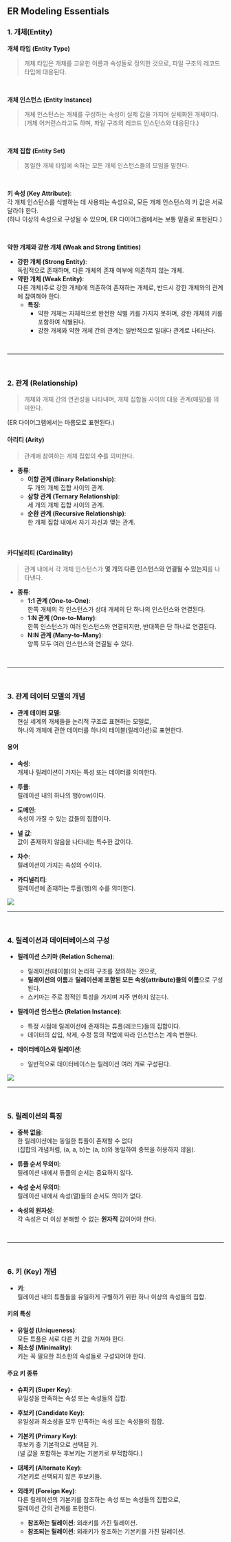 ## ER Modeling Essentials

### 1. 개체(Entity) 

**개체 타입 (Entity Type)**
  > 개체 타입은 개체를 고유한 이름과 속성들로 정의한 것으로, 파일 구조의 레코드 타입에 대응된다.

  <br>

**개체 인스턴스 (Entity Instance)**
  > 개체 인스턴스는 개체를 구성하는 속성이 실제 값을 가지며 실체화된 개체이다.  
  (개체 어커런스라고도 하며, 파일 구조의 레코드 인스턴스와 대응된다.)

<br>

**개체 집합 (Entity Set)**
  > 동일한 개체 타입에 속하는 모든 개체 인스턴스들의 모임을 말한다.

  <br>

 **키 속성 (Key Attribute)**:  
  각 개체 인스턴스를 식별하는 데 사용되는 속성으로, 모든 개체 인스턴스의 키 값은 서로 달라야 한다.  
  (하나 이상의 속성으로 구성될 수 있으며, ER 다이어그램에서는 보통 밑줄로 표현된다.)

<br>

**약한 개체와 강한 개체 (Weak and Strong Entities)**
- **강한 개체 (Strong Entity)**:  
  독립적으로 존재하며, 다른 개체의 존재 여부에 의존하지 않는 개체.
- **약한 개체 (Weak Entity)**:  
  다른 개체(주로 강한 개체)에 의존하여 존재하는 개체로, 반드시 강한 개체와의 관계에 참여해야 한다.
  - **특징**:
    - 약한 개체는 자체적으로 완전한 식별 키를 가지지 못하며, 강한 개체의 키를 포함하여 식별된다.
    - 강한 개체와 약한 개체 간의 관계는 일반적으로 일대다 관계로 나타난다.

<br>
<hr>
<br>

### 2. 관계 (Relationship)
 > 개체와 개체 간의 연관성을 나타내며, 개체 집합들 사이의 대응 관계(매핑)를 의미한다.  

  (ER 다이어그램에서는 마름모로 표현된다.)

#### 아리티 (Arity) 
 > 관계에 참여하는 개체 집합의 **수**를 의미한다.
- **종류**:
  - **이항 관계 (Binary Relationship)**:  
    두 개의 개체 집합 사이의 관계.
  - **삼항 관계 (Ternary Relationship)**:  
    세 개의 개체 집합 사이의 관계.
  - **순환 관계 (Recursive Relationship)**:  
    한 개체 집합 내에서 자기 자신과 맺는 관계.

<br>

#### 카디널리티 (Cardinality)
  >관계 내에서 각 개체 인스턴스가 **몇 개의 다른 인스턴스와 연결될 수 있는지**를 나타낸다.
- **종류**:
  - **1:1 관계 (One-to-One)**:  
    한쪽 개체의 각 인스턴스가 상대 개체의 단 하나의 인스턴스와 연결된다.
  - **1:N 관계 (One-to-Many)**:  
    한쪽 인스턴스가 여러 인스턴스와 연결되지만, 반대쪽은 단 하나로 연결된다.
  - **N:N 관계 (Many-to-Many)**:  
    양쪽 모두 여러 인스턴스와 연결될 수 있다.

<br>
<hr>
<br>


### 3. 관계 데이터 모델의 개념
- **관계 데이터 모델**:  
  현실 세계의 개체들을 논리적 구조로 표현하는 모델로,  
  하나의 개체에 관한 데이터를 하나의 테이블(릴레이션)로 표현한다.


#### 용어
- **속성**:  
  개체나 릴레이션이 가지는 특성 또는 데이터를 의미한다.
  
- **투플**:  
  릴레이션 내의 하나의 행(row)이다.

- **도메인**:  
  속성이 가질 수 있는 값들의 집합이다.

- **널 값**:  
  값이 존재하지 않음을 나타내는 특수한 값이다. 

- **차수**:  
  릴레이션이 가지는 속성의 수이다. 

- **카디널리티**:  
  릴레이션에 존재하는 투플(행)의 수를 의미한다.

<img src="./img/relation.png">
    

<br>
<hr>
<br>

### 4. 릴레이션과 데이터베이스의 구성
- **릴레이션 스키마 (Relation Schema)**:  
  - 릴레이션(테이블)의 논리적 구조를 정의하는 것으로,  
  - **릴레이션의 이름**과 **릴레이션에 포함된 모든 속성(attribute)들의 이름**으로 구성된다.  
  - 스키마는 주로 정적인 특성을 가지며 자주 변하지 않는다.

- **릴레이션 인스턴스 (Relation Instance)**:  
  - 특정 시점에 릴레이션에 존재하는 튜플(레코드)들의 집합이다.  
  - 데이터의 삽입, 삭제, 수정 등의 작업에 따라 인스턴스는 계속 변한다.

- **데이터베이스와 릴레이션**:  
  - 일반적으로 데이터베이스는 릴레이션 여러 개로 구성된다.  

<img src="./img/databaserelation.png">
  
<br>
<hr>
<br>


### 5. 릴레이션의 특징
- **중복 없음**:  
  한 릴레이션에는 동일한 튜플이 존재할 수 없다  
  (집합의 개념처럼, (a, a, b)는 (a, b)와 동일하여 중복을 허용하지 않음).
  
- **튜플 순서 무의미**:  
  릴레이션 내에서 튜플의 순서는 중요하지 않다.
  
- **속성 순서 무의미**:  
  릴레이션 내에서 속성(열)들의 순서도 의미가 없다.
  
- **속성의 원자성**:  
  각 속성은 더 이상 분해할 수 없는 **원자적** 값이어야 한다.

<br>
<hr>
<br>


### 6. 키 (Key) 개념
- **키**:  
  릴레이션 내의 튜플들을 유일하게 구별하기 위한 하나 이상의 속성들의 집합.

#### 키의 특성
- **유일성 (Uniqueness)**:  
  모든 튜플은 서로 다른 키 값을 가져야 한다.
- **최소성 (Minimality)**:  
  키는 꼭 필요한 최소한의 속성들로 구성되어야 한다.

#### 주요 키 종류
- **슈퍼키 (Super Key)**:  
  유일성을 만족하는 속성 또는 속성들의 집합.
  
- **후보키 (Candidate Key)**:  
  유일성과 최소성을 모두 만족하는 속성 또는 속성들의 집합.
  
- **기본키 (Primary Key)**:  
  후보키 중 기본적으로 선택된 키.  
  (널 값을 포함하는 후보키는 기본키로 부적합하다.)
  
- **대체키 (Alternate Key)**:  
  기본키로 선택되지 않은 후보키들.
  
- **외래키 (Foreign Key)**:  
  다른 릴레이션의 기본키를 참조하는 속성 또는 속성들의 집합으로,  
  릴레이션 간의 관계를 표현한다.
  - **참조하는 릴레이션**: 외래키를 가진 릴레이션.
  - **참조되는 릴레이션**: 외래키가 참조하는 기본키를 가진 릴레이션.
